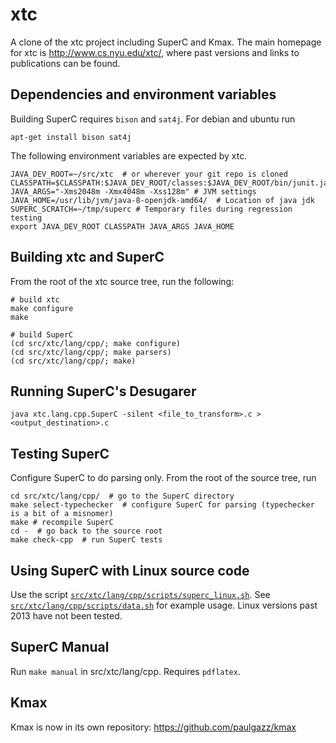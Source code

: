 # xtc

A clone of the xtc project including SuperC and Kmax.  The main homepage for xtc is http://www.cs.nyu.edu/xtc/, where past versions and links to publications can be found.

## Dependencies and environment variables

Building SuperC requires `bison` and `sat4j`.  For debian and ubuntu run

    apt-get install bison sat4j

The following environment variables are expected by xtc.

    JAVA_DEV_ROOT=~/src/xtc  # or wherever your git repo is cloned
    CLASSPATH=$CLASSPATH:$JAVA_DEV_ROOT/classes:$JAVA_DEV_ROOT/bin/junit.jar:$JAVA_DEV_ROOT/bin/antlr.jar:$JAVA_DEV_ROOT/bin/javabdd.jar:/usr/share/java/org.sat4j.core.jar
    JAVA_ARGS="-Xms2048m -Xmx4048m -Xss128m" # JVM settings
    JAVA_HOME=/usr/lib/jvm/java-8-openjdk-amd64/  # Location of java jdk
    SUPERC_SCRATCH=~/tmp/superc # Temporary files during regression testing
    export JAVA_DEV_ROOT CLASSPATH JAVA_ARGS JAVA_HOME

## Building xtc and SuperC

From the root of the xtc source tree, run the following:

    # build xtc
    make configure
    make
    
    # build SuperC
    (cd src/xtc/lang/cpp/; make configure)
    (cd src/xtc/lang/cpp/; make parsers)
    (cd src/xtc/lang/cpp/; make)

## Running SuperC's Desugarer

    java xtc.lang.cpp.SuperC -silent <file_to_transform>.c > <output_destination>.c

## Testing SuperC

Configure SuperC to do parsing only.  From the root of the source tree, run

    cd src/xtc/lang/cpp/  # go to the SuperC directory
    make select-typechecker  # configure SuperC for parsing (typechecker is a bit of a misnomer)
    make # recompile SuperC
    cd -  # go back to the source root
    make check-cpp  # run SuperC tests

## Using SuperC with Linux source code

Use the script [`src/xtc/lang/cpp/scripts/superc_linux.sh`](src/xtc/lang/cpp/scripts/superc_linux.sh).  See [`src/xtc/lang/cpp/scripts/data.sh`](src/xtc/lang/cpp/scripts/data.sh) for example usage.  Linux versions past 2013 have not been tested.

## SuperC Manual

Run `make manual` in src/xtc/lang/cpp.  Requires `pdflatex`.

## Kmax

Kmax is now in its own repository: <https://github.com/paulgazz/kmax>
